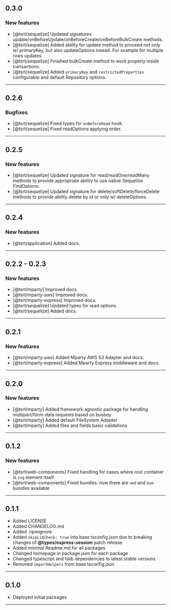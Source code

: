 ## 0.3.0

### New features

- [@tsrt/sequelize] Updated signatures update/onBeforeUpdate/onBeforeCreate/onBeforeBulkCreate methods.
- [@tsrt/sequelize] Added ability for update method to proceed not only w/ primaryKey, but also updateOptions insead. For example for multiple rows updates.
- [@tsrt/sequelize] Finished bulkCreate method to work properly inside transactions.
- [@tsrt/sequelize] Added `primaryKey` and `restrictedProperties` configurable and default Repository options.

---

## 0.2.6

### Bugfixes

- [@tsrt/sequelize] Fixed types for `onBeforeRead` hook.
- [@tsrt/sequelize] Fixed readOptions applying order.

---

## 0.2.5

### New features

- [@tsrt/sequelize] Updated signature for read/readOne/readMany methods to provide appropriate ability to use native Sequelize FindOptions.
- [@tsrt/sequelize] Updated signature for delete/softDelete/forceDelete methods to provide ability delete by id or only w/ deleteOptions.

---

## 0.2.4

### New features

- [@tsrt/application] Added docs.

---

## 0.2.2 - 0.2.3

### New features

- [@tsrt/mparty] Improved docs.
- [@tsrt/mparty-aws] Improved docs.
- [@tsrt/mparty-express] Improved docs.
- [@tsrt/sequelize] Updated types for read options.
- [@tsrt/sequelize] Added docs.

---

## 0.2.1

### New features

- [@tsrt/mparty-aws] Added Mparty AWS S3 Adapter and docs.
- [@tsrt/mparty-express] Added Mparty Express middleware and docs.

---

## 0.2.0

### New features

- [@tsrt/mparty] Added framework agnostic package for handling multipart/form-data requests based on busboy
- [@tsrt/mparty] Added default FileSystem Adapter
- [@tsrt/mparty] Added files and fields basic validations

---

## 0.1.2

### New features

- [@tsrt/web-components] Fixed handling for cases where root container is `svg` element itself
- [@tsrt/web-components] Fixed bundles: now there are `umd` and `esm` bundles available

---

## 0.1.1

- Added LICENSE
- Added CHANGELOG.md
- Added .npmignore
- Added `skipLibCheck: true` into base tsconfig.json due to breaking changes of __@types/express-session__ patch release
- Added minimal Readme.md for all packages
- Changed homepage in package.json for each package
- Changed typescript and tslib dependencies to latest stable versions
- Removed `importHelpers` from base tsconfig.json

---


## 0.1.0

- Deployed initial packages

---
